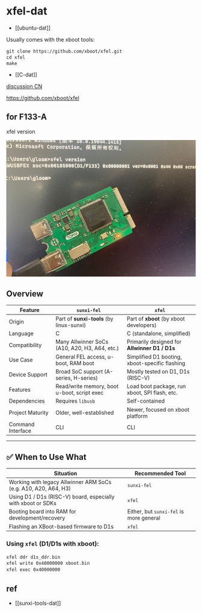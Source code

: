
# xfel-dat

- [[ubuntu-dat]]

Usually comes with the xboot tools:

    git clone https://github.com/xboot/xfel.git
    cd xfel
    make

- [[C-dat]]

[discussion CN ](https://whycan.com/t_6546.html)

https://github.com/xboot/xfel


## for F133-A 

xfel version 

![](2025-08-08-12-52-33.png)



## Overview

| Feature                    | `sunxi-fel`                                  | `xfel`                                          |
|---------------------------|----------------------------------------------|------------------------------------------------|
| Origin                    | Part of **sunxi-tools** (by linux-sunxi)     | Part of **xboot** (by xboot developers)        |
| Language                  | C                                            | C (standalone, simplified)                     |
| Compatibility             | Many Allwinner SoCs (A10, A20, H3, A64, etc.)| Primarily designed for **Allwinner D1 / D1s**  |
| Use Case                  | General FEL access, u-boot, RAM boot         | Simplified D1 booting, xboot-specific flashing |
| Device Support            | Broad SoC support (A-series, H-series)       | Mostly tested on D1, D1s (RISC-V)              |
| Features                  | Read/write memory, boot u-boot, script exec  | Load boot package, run xboot, SPI flash, etc.  |
| Dependencies              | Requires `libusb`                            | Self-contained                                 |
| Project Maturity          | Older, well-established                      | Newer, focused on xboot platform               |
| Command Interface         | CLI                                          | CLI                                            |

---

## ✅ When to Use What

| Situation | Recommended Tool |
|----------|------------------|
| Working with legacy Allwinner ARM SoCs (e.g. A10, A20, A64, H3) | `sunxi-fel` |
| Using D1 / D1s (RISC-V) board, especially with xboot or SDKs    | `xfel`      |
| Booting board into RAM for development/recovery                 | Either, but `sunxi-fel` is more general |
| Flashing an XBoot-based firmware to D1s                         | `xfel`      |


### Using `xfel` (D1/D1s with xboot):

```bash
xfel ddr d1s_ddr.bin
xfel write 0x40000000 xboot.bin
xfel exec 0x40000000
```

## ref 

- [[sunxi-tools-dat]]